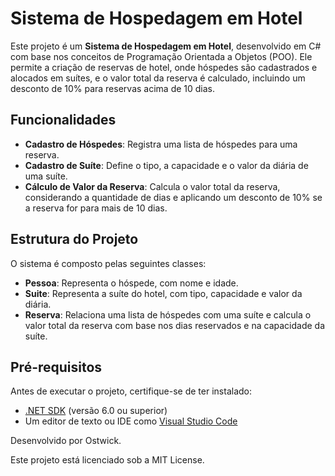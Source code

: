# Sistema de Hospedagem em Hotel

Este projeto é um **Sistema de Hospedagem em Hotel**, desenvolvido em C# com base nos conceitos de Programação Orientada a Objetos (POO). Ele permite a criação de reservas de hotel, onde hóspedes são cadastrados e alocados em suítes, e o valor total da reserva é calculado, incluindo um desconto de 10% para reservas acima de 10 dias.

## Funcionalidades

- **Cadastro de Hóspedes**: Registra uma lista de hóspedes para uma reserva.
- **Cadastro de Suíte**: Define o tipo, a capacidade e o valor da diária de uma suíte.
- **Cálculo de Valor da Reserva**: Calcula o valor total da reserva, considerando a quantidade de dias e aplicando um desconto de 10% se a reserva for para mais de 10 dias.

## Estrutura do Projeto

O sistema é composto pelas seguintes classes:

- **Pessoa**: Representa o hóspede, com nome e idade.
- **Suite**: Representa a suíte do hotel, com tipo, capacidade e valor da diária.
- **Reserva**: Relaciona uma lista de hóspedes com uma suíte e calcula o valor total da reserva com base nos dias reservados e na capacidade da suíte.

## Pré-requisitos

Antes de executar o projeto, certifique-se de ter instalado:

- [.NET SDK](https://dotnet.microsoft.com/download) (versão 6.0 ou superior)
- Um editor de texto ou IDE como [Visual Studio Code](https://code.visualstudio.com/)

Desenvolvido por Ostwick.

Este projeto está licenciado sob a MIT License.
